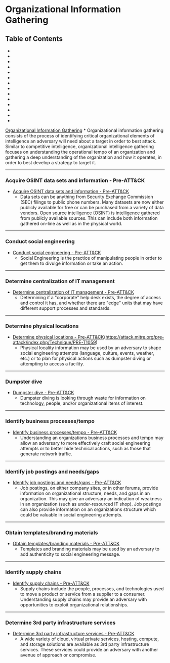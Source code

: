 # Organizational Information Gathering

## Table of Contents
- []()
- []()
- []()
- []()
- []()
- []()
- []()
- []()
- []()
- []()
- []()
- []()
- []()
- []()




[Organizational Information Gathering](https://attack.mitre.org/pre-attack/index.php/Organizational_Information_Gathering)
	* Organizational information gathering consists of the process of identifying critical organizational elements of intelligence an adversary will need about a target in order to best attack.  Similar to competitive intelligence, organizational intelligence gathering focuses on understanding the operational tempo of an organization and gathering a deep understanding of the organization and how it operates, in order to best develop a strategy to target it. 


---------------------------------------------------------
### Acquire OSINT data sets and information - Pre-ATT&CK
* [Acquire OSINT data sets and information - Pre-ATT&CK](https://attack.mitre.org/pre-attack/index.php/Technique/PRE-T1054)
	* Data sets can be anything from Security Exchange Commission (SEC) filings to public phone numbers. Many datasets are now either publicly available for free or can be purchased from a variety of data vendors. Open source intelligence (OSINT) is intelligence gathered from publicly available sources. This can include both information gathered on-line as well as in the physical world.





---------------------------------------------------------
### Conduct social engineering
* [Conduct social engineering - Pre-ATT&CK](https://attack.mitre.org/pre-attack/index.php/Technique/PRE-T1056)
	* Social Engineering is the practice of manipulating people in order to get them to divulge information or take an action.





---------------------------------------------------------
### Determine centralization of IT management
* [Determine centralization of IT management - Pre-ATT&CK](https://attack.mitre.org/pre-attack/index.php/Technique/PRE-T1062)
	* Determining if a "corporate" help desk exists, the degree of access and control it has, and whether there are "edge" units that may have different support processes and standards.




---------------------------------------------------------
### Determine physical locations
* [Determine physical locations - Pre-ATT&CK]()(https://attack.mitre.org/pre-attack/index.php/Technique/PRE-T1059)
	* Physical locality information may be used by an adversary to shape social engineering attempts (language, culture, events, weather, etc.) or to plan for physical actions such as dumpster diving or attempting to access a facility.




---------------------------------------------------------
### Dumpster dive
* [Dumpster dive - Pre-ATT&CK](https://attack.mitre.org/pre-attack/index.php/Technique/PRE-T1063)
	* Dumpster diving is looking through waste for information on technology, people, and/or organizational items of interest.




---------------------------------------------------------
### Identify business processes/tempo
* [Identify business processes/tempo - Pre-ATT&CK](https://attack.mitre.org/pre-attack/index.php/Technique/PRE-T1057)
	* Understanding an organizations business processes and tempo may allow an adversary to more effectively craft social engineering attempts or to better hide technical actions, such as those that generate network traffic.




---------------------------------------------------------
### Identify job postings and needs/gaps
* [Identify job postings and needs/gaps - Pre-ATT&CK](https://attack.mitre.org/pre-attack/index.php/Technique/PRE-T1055)
	* Job postings, on either company sites, or in other forums, provide information on organizational structure, needs, and gaps in an organization. This may give an adversary an indication of weakness in an organization (such as under-resourced IT shop). Job postings can also provide information on an organizations structure which could be valuable in social engineering attempts.




---------------------------------------------------------
### Obtain templates/branding materials
* [Obtain templates/branding materials - Pre-ATT&CK](https://attack.mitre.org/pre-attack/index.php/Technique/PRE-T1058)
	* Templates and branding materials may be used by an adversary to add authenticity to social engineering message.




---------------------------------------------------------
### Identify supply chains
* [Identify supply chains - Pre-ATT&CK](https://attack.mitre.org/pre-attack/index.php/Technique/PRE-T1053)
	* Supply chains include the people, processes, and technologies used to move a product or service from a supplier to a consumer. Understanding supply chains may provide an adversary with opportunities to exploit organizational relationships.




---------------------------------------------------------
### Determine 3rd party infrastructure services
* [Determine 3rd party infrastructure services - Pre-ATT&CK](https://attack.mitre.org/pre-attack/index.php/Technique/PRE-T1061)
	* A wide variety of cloud, virtual private services, hosting, compute, and storage solutions are available as 3rd party infrastructure services. These services could provide an adversary with another avenue of approach or compromise.














